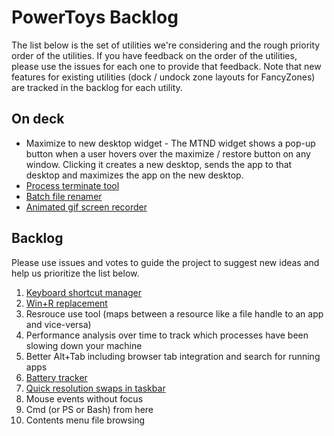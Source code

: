 # PowerToys Backlog

The list below is the set of utilities we're considering and the rough priority order of the utilities.  If you have feedback on the order of the utilities, please use the issues for each one to provide that feedback.  Note that new features for existing utilities (dock / undock zone layouts for FancyZones) are tracked in the backlog for each utility. 

## On deck

* Maximize to new desktop widget - The MTND widget shows a pop-up button when a user hovers over the maximize / restore button on any window.  Clicking it creates a new desktop, sends the app to that desktop and maximizes the app on the new desktop.
* [Process terminate tool](https://github.com/indierawk2k2/PowerToys-1/blob/master/specs/Terminate%20Spec.md)
* [Batch file renamer](https://github.com/indierawk2k2/PowerToys-1/blob/master/specs/File%20Classification%20Spec.md)
* [Animated gif screen recorder](https://github.com/indierawk2k2/PowerToys-1/blob/master/specs/GIF%20Maker%20Spec.md)

## Backlog

Please use issues and votes to guide the project to suggest new ideas and help us prioritize the list below.

1. [Keyboard shortcut manager](https://github.com/microsoft/PowerToys/issues/6)
2. [Win+R replacement](https://github.com/microsoft/PowerToys/issues/44)
3. Resrouce use tool (maps between a resource like a file handle to an app and vice-versa)
4. Performance analysis over time to track which processes have been slowing down your machine
5. Better Alt+Tab including browser tab integration and search for running apps
6. [Battery tracker](https://github.com/microsoft/PowerToys/issues/7)
7. [Quick resolution swaps in taskbar](https://github.com/microsoft/PowerToys/issues/27)
8. Mouse events without focus
9. Cmd (or PS or Bash) from here
10. Contents menu file browsing
